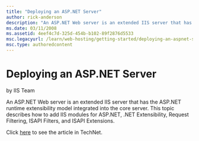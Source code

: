 ```yaml
---
title: "Deploying an ASP.NET Server"
author: rick-anderson
description: "An ASP.NET Web server is an extended IIS server that has the ASP.NET runtime extensibility model integrated into the core server. This topic describes how to..."
ms.date: 03/11/2008
ms.assetid: 4eef4c7d-325d-454b-b102-89f2876d5533
msc.legacyurl: /learn/web-hosting/getting-started/deploying-an-aspnet-server
msc.type: authoredcontent
---
```

# Deploying an ASP.NET Server

by IIS Team

An ASP.NET Web server is an extended IIS server that has the ASP.NET runtime extensibility model integrated into the core server. This topic describes how to add IIS modules for ASP.NET, .NET Extensibility, Request Filtering, ISAPI Filters, and ISAPI Extensions.

Click [here](https://go.microsoft.com/fwlink/?LinkId=111596) to see the article in TechNet.

